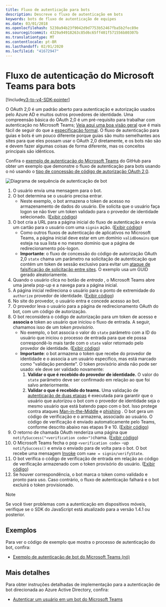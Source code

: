 ```yaml
---
title: Fluxo de autenticação para bots
description: Descreve o fluxo de autenticação em bots
keywords: bots de fluxo de autenticação de equipes
ms.date: 03/01/2018
ms.openlocfilehash: 5230a94b23f9042d9d7753b52467fba5b2fec89e
ms.sourcegitcommit: 4329a94918263c85d6c65ff401f571556b80307b
ms.translationtype: MT
ms.contentlocale: pt-BR
ms.lasthandoff: 02/01/2020
ms.locfileid: "41672947"
---
```

# <a name="microsoft-teams-authentication-flow-for-bots"></a>Fluxo de autenticação do Microsoft Teams para bots

[!include[v3-to-v4-SDK-pointer](~/includes/v3-to-v4-pointer-bots.md)]

O OAuth 2,0 é um padrão aberto para autenticação e autorização usados pelo Azure AD e muitos outros provedores de identidade. Uma compreensão básica do OAuth 2,0 é um pré-requisito para trabalhar com autenticação no Microsoft Teams; [Veja aqui uma boa visão geral](https://aaronparecki.com/oauth-2-simplified/) que é mais fácil de seguir do que a [especificação formal](https://oauth.net/2/). O fluxo de autenticação para guias e bots é um pouco diferente porque guias são muito semelhantes aos sites para que eles possam usar o OAuth 2,0 diretamente, e os bots não são e devem fazer algumas coisas de forma diferente, mas os conceitos principais são idênticos.

Confira o [exemplo de autenticação do Microsoft Teams](https://github.com/OfficeDev/microsoft-teams-sample-auth-node) do GitHub para obter um exemplo que demonstre o fluxo de autenticação para bots usando o nó usando o [tipo de concessão de código de autorização OAuth 2,0](https://oauth.net/2/grant-types/authorization-code/).

![Diagrama de sequência de autenticação de bot](~/assets/images/authentication/bot_auth_sequence_diagram.png)

1. O usuário envia uma mensagem para o bot.
2. O bot determina se o usuário precisa entrar.
    * Neste exemplo, o bot armazena o token de acesso no armazenamento de dados do usuário. Ele solicita que o usuário faça logon se não tiver um token validado para o provedor de identidade selecionado. ([Exibir código](https://github.com/OfficeDev/microsoft-teams-sample-auth-node/blob/469952a26d618dbf884a3be53c7d921cc580b1e2/src/utils/AuthenticationUtils.ts#L58-L76))
3. O bot cria a URL para a página inicial do fluxo de autenticação e envia um cartão para o usuário com uma `signin` ação. ([Exibir código](https://github.com/OfficeDev/microsoft-teams-sample-auth-node/blob/469952a26d618dbf884a3be53c7d921cc580b1e2/src/dialogs/BaseIdentityDialog.ts#L160-L190))
    * Como outros fluxos de autenticação de aplicativos no Microsoft Teams, a página inicial deve estar em um domínio `validDomains` que esteja na sua lista e no mesmo domínio que a página de redirecionamento pós-logon.
    * **Importante**: o fluxo de concessão do código de autorização OAuth 2,0 `state` chama um parâmetro na solicitação de autenticação que contém um token de sessão exclusivo para evitar um [ataque de falsificação de solicitação entre sites](https://en.wikipedia.org/wiki/Cross-site_request_forgery). O exemplo usa um GUID gerado aleatoriamente.
4. Quando o usuário clica no botão de *entrada* , o Microsoft Teams abre uma janela pop-up e a navega para a página inicial.
5. A página inicial redireciona o usuário para o ponto de extremidade do `authorize` provedor de identidade. ([Exibir código](https://github.com/OfficeDev/microsoft-teams-sample-auth-node/blob/469952a26d618dbf884a3be53c7d921cc580b1e2/public/html/auth-start.html#L51-L56))
6. No site do provedor, o usuário entra e concede acesso ao bot.
7. O provedor leva o usuário para a página de redirecionamento OAuth do bot, com um código de autorização.
8. O bot reconsidera o código de autorização para um token de acesso e **associa o** token ao usuário que iniciou o fluxo de entrada. A seguir, chamamos isso de um *token provisório*.
    * No exemplo, o bot associa o valor do `state` parâmetro com a ID do usuário que iniciou o processo de entrada para que ele possa correspondê-lo mais tarde com o `state` valor retornado pelo provedor de identidade. ([Exibir código](https://github.com/OfficeDev/microsoft-teams-sample-auth-node/blob/469952a26d618dbf884a3be53c7d921cc580b1e2/src/AuthBot.ts#L70-L99))
    * **Importante**: o bot armazena o token que recebe do provedor de identidade e o associa a um usuário específico, mas está marcado como "validação pendente". O token provisório ainda não pode ser usado: ele deve ser validado novamente: 
      1. **Validar o que é recebido do provedor de identidade.** O valor do `state` parâmetro deve ser confirmado em relação ao que foi salvo anteriormente. 
      1. **Validar o que é recebido do teams.** Uma validação de [autenticação de duas etapas](https://en.wikipedia.org/wiki/Man-in-the-middle_attack) é executada para garantir que o usuário que autorizou o bot com o provedor de identidade seja o mesmo usuário que está batendo papo com o bot. Isso protege contra ataques [Man-in-the-Middle](https://en.wikipedia.org/wiki/Man-in-the-middle_attack) e [phishing](https://en.wikipedia.org/wiki/Phishing) . O bot gera um código de verificação e o armazena, associado ao usuário. O código de verificação é enviado automaticamente pelo Teams, conforme descrito abaixo nas etapas 9 e 10. ([Exibir código](https://github.com/OfficeDev/microsoft-teams-sample-auth-node/blob/469952a26d618dbf884a3be53c7d921cc580b1e2/src/AuthBot.ts#L100-L113))
9. O retorno de chamada OAuth renderiza uma página que `notifySuccess("<verification code>")`chama. ([Exibir código](https://github.com/OfficeDev/microsoft-teams-sample-auth-node/blob/master/src/views/oauth-callback-success.hbs))
10. O Microsoft Teams fecha o pop `<verification code>` -up `notifySuccess()` e envia o enviado para de volta para o bot. O bot recebe uma mensagem [Invoke](/bot-framework/dotnet/bot-builder-dotnet-activities#invoke) com `name = signin/verifyState`.
11. O bot verifica o código de verificação de entrada em relação ao código de verificação armazenado com o token provisório do usuário. ([Exibir código](https://github.com/OfficeDev/microsoft-teams-sample-auth-node/blob/469952a26d618dbf884a3be53c7d921cc580b1e2/src/dialogs/BaseIdentityDialog.ts#L127-L140))
12. Se houver correspondência, o bot marca o token como validado e pronto para uso. Caso contrário, o fluxo de autenticação falhará e o bot excluirá o token provisionado.

> [!Note]
> Se você tiver problemas com a autenticação em dispositivos móveis, verifique se o SDK do JavaScript está atualizado para a versão 1.4.1 ou posterior.

## <a name="samples"></a>Exemplos

Para ver o código de exemplo que mostra o processo de autenticação do bot, confira:

* [Exemplo de autenticação de bot do Microsoft Teams (nó)](https://github.com/OfficeDev/microsoft-teams-sample-auth-node)

## <a name="more-details"></a>Mais detalhes

Para obter instruções detalhadas de implementação para a autenticação de bot direcionada ao Azure Active Directory, confira:

* [Autenticar um usuário em um bot do Microsoft Teams](~/resources/bot-v3/bot-authentication/auth-bot-AAD.md)
